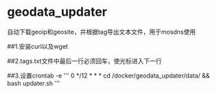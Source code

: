 # geodata_updater
自动下载geoip和geosite，并根据tag导出文本文件，用于mosdns使用

##1.安装curl以及wget

##2.tags.txt文件中最后一行必须回车，使光标进入下一行

##3.设置crontab -e
'''
    0 */12 * * *  cd /docker/geodata_updater/data/ && bash updater.sh
'''
